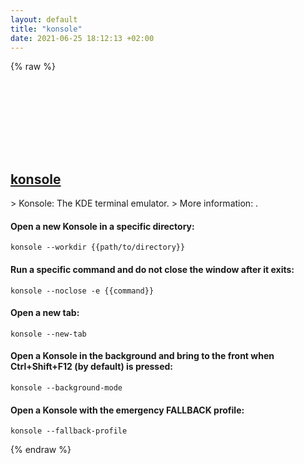 ```yaml
---
layout: default
title: "konsole"
date: 2021-06-25 18:12:13 +02:00
---
```

{% raw %}
<h2 id="konsole">
  <a href="/en/linux/konsole.html">konsole</a> <a href="#konsole"><svg class="icon">
    <use href="/assets/images/unicode_sprite.svg#link" />
  </svg></a>
</h2>
> Konsole: The KDE terminal emulator.
> More information: <https://konsole.kde.org>.

#### Open a new Konsole in a specific directory:
```shell
konsole --workdir {{path/to/directory}}
```
#### Run a specific command and do not close the window after it exits:
```shell
konsole --noclose -e {{command}}
```
#### Open a new tab:
```shell
konsole --new-tab
```
#### Open a Konsole in the background and bring to the front when Ctrl+Shift+F12 (by default) is pressed:
```shell
konsole --background-mode
```
#### Open a Konsole with the emergency FALLBACK profile:
```shell
konsole --fallback-profile
```
{% endraw %}